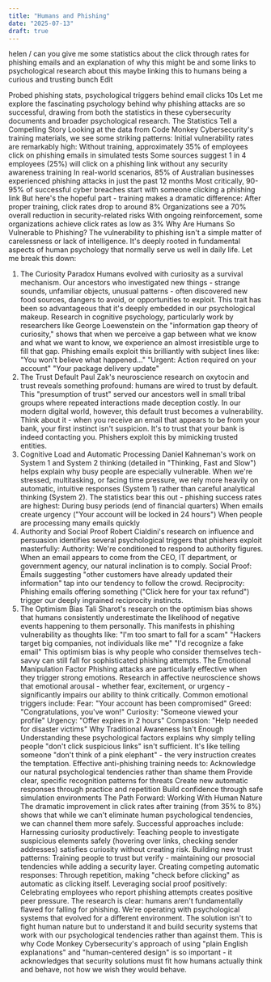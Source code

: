 ```yaml
---
title: "Humans and Phishing"
date: "2025-07-13"
draft: true
---
```


helen /
can you give me some statistics about the click through rates for phishing emails and an explanation of why this might be and some links to psychological research about this maybe linking this to humans being a curious and trusting bunch
Edit

Probed phishing stats, psychological triggers behind email clicks
10s
Let me explore the fascinating psychology behind why phishing attacks are so successful, drawing from both the statistics in these cybersecurity documents and broader psychological research.
The Statistics Tell a Compelling Story
Looking at the data from Code Monkey Cybersecurity's training materials, we see some striking patterns:
Initial vulnerability rates are remarkably high:
Without training, approximately 35% of employees click on phishing emails in simulated tests
Some sources suggest 1 in 4 employees (25%) will click on a phishing link without any security awareness training
In real-world scenarios, 85% of Australian businesses experienced phishing attacks in just the past 12 months
Most critically, 90-95% of successful cyber breaches start with someone clicking a phishing link
But here's the hopeful part - training makes a dramatic difference:
After proper training, click rates drop to around 8%
Organizations see a 70% overall reduction in security-related risks
With ongoing reinforcement, some organizations achieve click rates as low as 3%
Why Are Humans So Vulnerable to Phishing?
The vulnerability to phishing isn't a simple matter of carelessness or lack of intelligence. It's deeply rooted in fundamental aspects of human psychology that normally serve us well in daily life. Let me break this down:
1. The Curiosity Paradox
Humans evolved with curiosity as a survival mechanism. Our ancestors who investigated new things - strange sounds, unfamiliar objects, unusual patterns - often discovered new food sources, dangers to avoid, or opportunities to exploit. This trait has been so advantageous that it's deeply embedded in our psychological makeup.
Research in cognitive psychology, particularly work by researchers like George Loewenstein on the "information gap theory of curiosity," shows that when we perceive a gap between what we know and what we want to know, we experience an almost irresistible urge to fill that gap. Phishing emails exploit this brilliantly with subject lines like:
"You won't believe what happened..."
"Urgent: Action required on your account"
"Your package delivery update"
2. The Trust Default
Paul Zak's neuroscience research on oxytocin and trust reveals something profound: humans are wired to trust by default. This "presumption of trust" served our ancestors well in small tribal groups where repeated interactions made deception costly. In our modern digital world, however, this default trust becomes a vulnerability.
Think about it - when you receive an email that appears to be from your bank, your first instinct isn't suspicion. It's to trust that your bank is indeed contacting you. Phishers exploit this by mimicking trusted entities.
3. Cognitive Load and Automatic Processing
Daniel Kahneman's work on System 1 and System 2 thinking (detailed in "Thinking, Fast and Slow") helps explain why busy people are especially vulnerable. When we're stressed, multitasking, or facing time pressure, we rely more heavily on automatic, intuitive responses (System 1) rather than careful analytical thinking (System 2).
The statistics bear this out - phishing success rates are highest:
During busy periods (end of financial quarters)
When emails create urgency ("Your account will be locked in 24 hours")
When people are processing many emails quickly
4. Authority and Social Proof
Robert Cialdini's research on influence and persuasion identifies several psychological triggers that phishers exploit masterfully:
Authority: We're conditioned to respond to authority figures. When an email appears to come from the CEO, IT department, or government agency, our natural inclination is to comply.
Social Proof: Emails suggesting "other customers have already updated their information" tap into our tendency to follow the crowd.
Reciprocity: Phishing emails offering something ("Click here for your tax refund") trigger our deeply ingrained reciprocity instincts.
5. The Optimism Bias
Tali Sharot's research on the optimism bias shows that humans consistently underestimate the likelihood of negative events happening to them personally. This manifests in phishing vulnerability as thoughts like:
"I'm too smart to fall for a scam"
"Hackers target big companies, not individuals like me"
"I'd recognize a fake email"
This optimism bias is why people who consider themselves tech-savvy can still fall for sophisticated phishing attempts.
The Emotional Manipulation Factor
Phishing attacks are particularly effective when they trigger strong emotions. Research in affective neuroscience shows that emotional arousal - whether fear, excitement, or urgency - significantly impairs our ability to think critically. Common emotional triggers include:
Fear: "Your account has been compromised" Greed: "Congratulations, you've won!" Curiosity: "Someone viewed your profile" Urgency: "Offer expires in 2 hours" Compassion: "Help needed for disaster victims"
Why Traditional Awareness Isn't Enough
Understanding these psychological factors explains why simply telling people "don't click suspicious links" isn't sufficient. It's like telling someone "don't think of a pink elephant" - the very instruction creates the temptation.
Effective anti-phishing training needs to:
Acknowledge our natural psychological tendencies rather than shame them
Provide clear, specific recognition patterns for threats
Create new automatic responses through practice and repetition
Build confidence through safe simulation environments
The Path Forward: Working With Human Nature
The dramatic improvement in click rates after training (from 35% to 8%) shows that while we can't eliminate human psychological tendencies, we can channel them more safely. Successful approaches include:
Harnessing curiosity productively: Teaching people to investigate suspicious elements safely (hovering over links, checking sender addresses) satisfies curiosity without creating risk.
Building new trust patterns: Training people to trust but verify - maintaining our prosocial tendencies while adding a security layer.
Creating competing automatic responses: Through repetition, making "check before clicking" as automatic as clicking itself.
Leveraging social proof positively: Celebrating employees who report phishing attempts creates positive peer pressure.
The research is clear: humans aren't fundamentally flawed for falling for phishing. We're operating with psychological systems that evolved for a different environment. The solution isn't to fight human nature but to understand it and build security systems that work with our psychological tendencies rather than against them.
This is why Code Monkey Cybersecurity's approach of using "plain English explanations" and "human-centered design" is so important - it acknowledges that security solutions must fit how humans actually think and behave, not how we wish they would behave.



